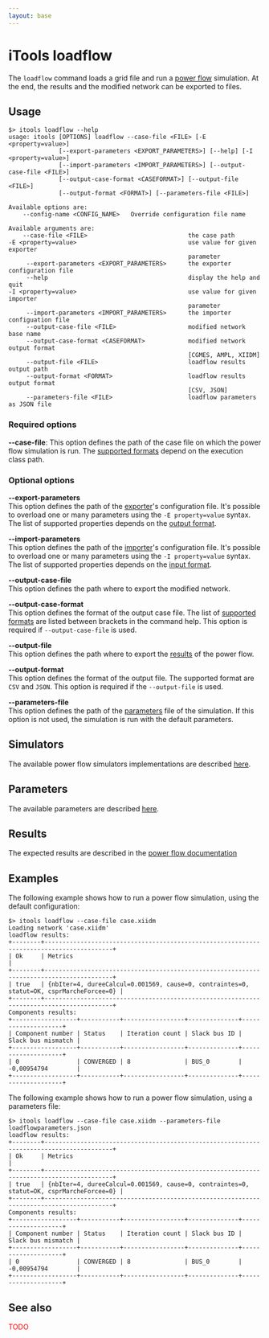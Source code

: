 ```yaml
---
layout: base
---
```


# iTools loadflow

The `loadflow` command loads a grid file and run a [power flow](../../simulation/powerflow/index.md) simulation. At the end, the results and the modified network can be exported to files.

## Usage
```
$> itools loadflow --help
usage: itools [OPTIONS] loadflow --case-file <FILE> [-E <property=value>]
              [--export-parameters <EXPORT_PARAMETERS>] [--help] [-I <property=value>]
              [--import-parameters <IMPORT_PARAMETERS>] [--output-case-file <FILE>]
              [--output-case-format <CASEFORMAT>] [--output-file <FILE>]
              [--output-format <FORMAT>] [--parameters-file <FILE>]

Available options are:
    --config-name <CONFIG_NAME>   Override configuration file name

Available arguments are:
    --case-file <FILE>                            the case path
-E <property=value>                               use value for given exporter
                                                  parameter
     --export-parameters <EXPORT_PARAMETERS>      the exporter configuration file
     --help                                       display the help and quit
-I <property=value>                               use value for given importer
                                                  parameter
     --import-parameters <IMPORT_PARAMETERS>      the importer configuation file
     --output-case-file <FILE>                    modified network base name
     --output-case-format <CASEFORMAT>            modified network output format
                                                  [CGMES, AMPL, XIIDM]
     --output-file <FILE>                         loadflow results output path
     --output-format <FORMAT>                     loadflow results output format
                                                  [CSV, JSON]
     --parameters-file <FILE>                     loadflow parameters as JSON file
```

### Required options

**\-\-case-file**: This option defines the path of the case file on which the power flow simulation is run. The [supported formats](../../index.html#grid-formats) depend on the execution class path. 

### Optional options

**\-\-export-parameters**  
This option defines the path of the [exporter](../../glossary.md#exporter)'s configuration file. It's possible to overload one or many parameters using the `-E property=value` syntax. The list of supported properties depends on the [output format](../../index.html#grid-formats).

**\-\-import-parameters**  
This option defines the path of the [importer](../../glossary.md#importer)'s configuration file. It's possible to overload one or many parameters using the `-I property=value` syntax. The list of supported properties depends on the [input format](../../index.html#grid-formats).

**\-\-output-case-file**  
This option defines the path where to export the modified network.

**\-\-output-case-format**  
This option defines the format of the output case file. The list of [supported formats](../../index.html#grid-formats) are listed between brackets in the command help. This option is required if `--output-case-file` is used.

**\-\-output-file**  
This option defines the path where to export the [results](../../simulation/powerflow/index.html#outputs) of the power flow.

**\-\-output-format**  
This option defines the format of the output file. The supported format are `CSV` and `JSON`. This option is required if the `--output-file` is used.

**\-\-parameters-file**  
This option defines the path of the [parameters](#parameters) file of the simulation. If this option is not used, the simulation is run with the default parameters. 

## Simulators

The available power flow simulators implementations are described [here](../../simulation/powerflow/index.html#implementations).

## Parameters
The available parameters are described [here](../../simulation/powerflow/index.html#configuration).

## Results
The expected results are described in the [power flow documentation](../../simulation/powerflow/index.html#outputs)

## Examples
The following example shows how to run a power flow simulation, using the default configuration:
```
$> itools loadflow --case-file case.xiidm
Loading network 'case.xiidm'
loadflow results:
+--------+-----------------------------------------------------------------------------------------+
| Ok     | Metrics                                                                                 |
+--------+-----------------------------------------------------------------------------------------+
| true   | {nbIter=4, dureeCalcul=0.001569, cause=0, contraintes=0, statut=OK, csprMarcheForcee=0} |
+--------+-----------------------------------------------------------------------------------------+
Components results:
+------------------+-----------+-----------------+--------------+--------------------+
| Component number | Status    | Iteration count | Slack bus ID | Slack bus mismatch |
+------------------+-----------+-----------------+--------------+--------------------+
| 0                | CONVERGED | 8               | BUS_0        | -0,00954794        |
+------------------+-----------+-----------------+--------------+--------------------+
```

The following example shows how to run a power flow simulation, using a parameters file:
```
$> itools loadflow --case-file case.xiidm --parameters-file loadflowparameters.json
loadflow results:
+--------+-----------------------------------------------------------------------------------------+
| Ok     | Metrics                                                                                 |
+--------+-----------------------------------------------------------------------------------------+
| true   | {nbIter=4, dureeCalcul=0.001569, cause=0, contraintes=0, statut=OK, csprMarcheForcee=0} |
+--------+-----------------------------------------------------------------------------------------+
Components results:
+------------------+-----------+-----------------+--------------+--------------------+
| Component number | Status    | Iteration count | Slack bus ID | Slack bus mismatch |
+------------------+-----------+-----------------+--------------+--------------------+
| 0                | CONVERGED | 8               | BUS_0        | -0,00954794        |
+------------------+-----------+-----------------+--------------+--------------------+
```

## See also
<span style="color: red">TODO</span> 

